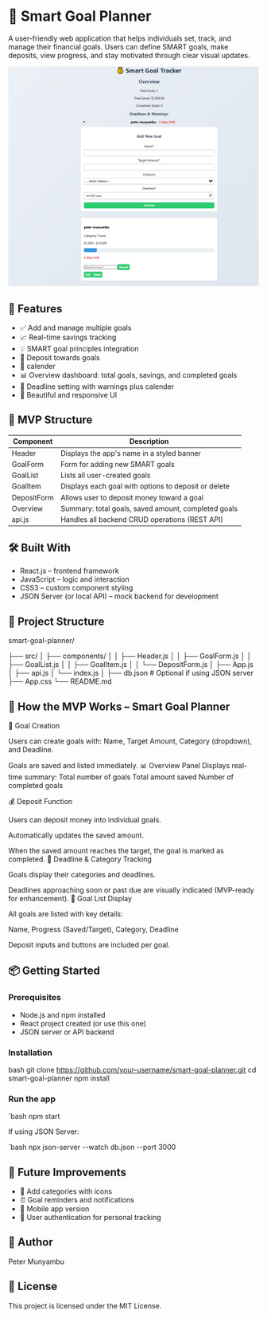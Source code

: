 # 🎯 Smart Goal Planner

A user-friendly web application that helps individuals set, track, and manage their financial goals. Users can define SMART goals, make deposits, view progress, and stay motivated through clear visual updates.

![how it appears after adding goal, and deposit](image-1.png)

## 🚀 Features

- ✅ Add and manage multiple goals
- 📈 Real-time savings tracking
- 💡 SMART goal principles integration
- 🏦 Deposit towards goals
- 📅 calender
- 📊 Overview dashboard: total goals, savings, and completed goals
- 📅 Deadline setting with warnings plus calender
- 🎨 Beautiful and responsive UI

## 🧠 MVP Structure

| Component   | Description                                          |
| ----------- | ---------------------------------------------------- |
| Header      | Displays the app's name in a styled banner           |
| GoalForm    | Form for adding new SMART goals                      |
| GoalList    | Lists all user-created goals                         |
| GoalItem    | Displays each goal with options to deposit or delete |
| DepositForm | Allows user to deposit money toward a goal           |
| Overview    | Summary: total goals, saved amount, completed goals  |
| api.js      | Handles all backend CRUD operations (REST API)       |

## 🛠️ Built With

- React.js – frontend framework
- JavaScript – logic and interaction
- CSS3 – custom component styling
- JSON Server (or local API) – mock backend for development

## 📂 Project Structure

smart-goal-planner/

├── src/
│ ├── components/
│ │ ├── Header.js
│ │ ├── GoalForm.js
│ │ ├── GoalList.js
│ │ ├── GoalItem.js
│ │ └── DepositForm.js
│ ├── App.js
│ ├── api.js
│ └── index.js
│
├── db.json # Optional if using JSON server
├── App.css
└── README.md

## 🚀 How the MVP Works – Smart Goal Planner

🎯 Goal Creation

Users can create goals with:
Name, Target Amount, Category (dropdown), and Deadline.

Goals are saved and listed immediately.
📊 Overview Panel
Displays real-time summary:
Total number of goals
Total amount saved
Number of completed goals

💰 Deposit Function

Users can deposit money into individual goals.

Automatically updates the saved amount.

When the saved amount reaches the target, the goal is marked as completed.
📅 Deadline & Category Tracking

Goals display their categories and deadlines.

Deadlines approaching soon or past due are visually indicated (MVP-ready for enhancement).
🧾 Goal List Display

All goals are listed with key details:

Name, Progress (Saved/Target), Category, Deadline

Deposit inputs and buttons are included per goal.

## 📦 Getting Started

### Prerequisites

- Node.js and npm installed
- React project created (or use this one)
- JSON server or API backend

### Installation

bash
git clone https://github.com/your-username/smart-goal-planner.git
cd smart-goal-planner
npm install

### Run the app

`bash
npm start

If using JSON Server:

`bash
npx json-server --watch db.json --port 3000

## 🧪 Future Improvements

- 🎯 Add categories with icons
- ⏰ Goal reminders and notifications
- 📱 Mobile app version
- 🔐 User authentication for personal tracking

## 🙌 Author

Peter Munyambu

## 📄 License

This project is licensed under the MIT License.
